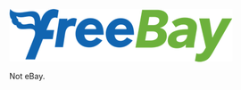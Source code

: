 ![FreeBay Logo](https://github.com/fac/freebay/blob/master/app/assets/images/freeBay-logo.png)

Not eBay.

